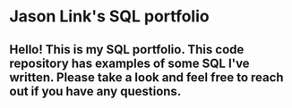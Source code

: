 # Jason Link's SQL portfolio

## Hello! This is my SQL portfolio. This code repository has examples of some SQL I've written. Please take a look and  feel free to reach out if you have any questions.
